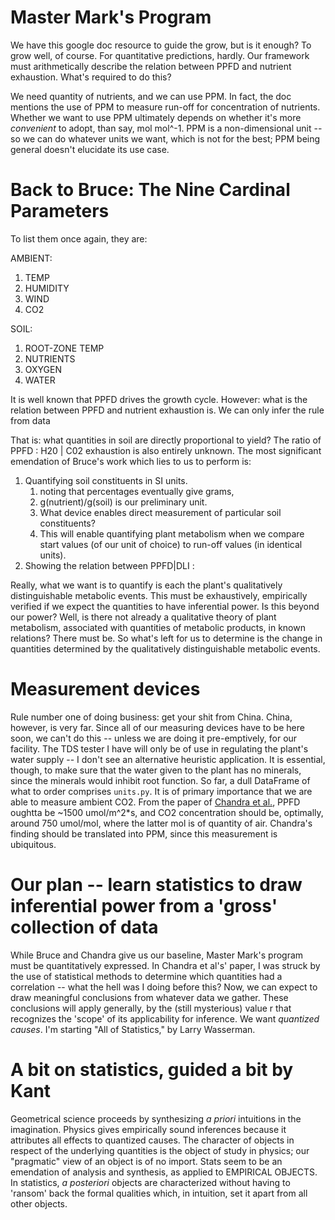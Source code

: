 # Master Mark's Program

We have this google doc resource to guide the grow, but is it enough? To grow well, of course. For quantitative predictions, hardly. Our framework must arithmetically describe the relation between PPFD and nutrient exhaustion. What's required to do this?

We need quantity of nutrients, and we can use PPM. In fact, the doc mentions the use of PPM to measure run-off for concentration of nutrients. Whether we want to use PPM ultimately depends on whether it's more _convenient_ to adopt, than say, mol mol^-1. PPM is a non-dimensional unit -- so we can do whatever units we want, which is not for the best; PPM being general doesn't elucidate its use case. 

# Back to Bruce: The Nine Cardinal Parameters

To list them once again, they are:

AMBIENT:
1. TEMP
2. HUMIDITY
3. WIND
4. CO2

SOIL:
1. ROOT-ZONE TEMP
2. NUTRIENTS
3. OXYGEN
4. WATER

It is well known that PPFD drives the growth cycle. However: what is the relation between PPFD and nutrient exhaustion is. We can only infer the rule from data

That is: what quantities in soil are directly proportional to yield? The ratio of PPFD : H20 | C02 exhaustion is also entirely unknown. The most significant emendation of Bruce's work which lies to us to perform is:

1. Quantifying soil constituents in SI units.
   1. noting that percentages eventually give grams,
   2. g(nutrient)/g(soil) is our preliminary unit.
   3. What device enables direct measurement of particular soil constituents?
   4. This will enable quantifying plant metabolism when we compare start values (of our unit of choice) to run-off values (in identical units).
2. Showing the relation between PPFD|DLI : 


Really, what we want is to quantify is each the plant's qualitatively distinguishable metabolic events. This must be exhaustively, empirically verified if we expect the quantities to have inferential power. Is this beyond our power? Well, is there not already a qualitative theory of plant metabolism, associated with quantities of metabolic products, in known relations? There must be. So what's left for us to determine is the change in quantities determined by the qualitatively distinguishable metabolic events. 

# Measurement devices

Rule number one of doing business: get your shit from China. China, however, is very far. Since all of our measuring devices have to be here soon, we can't do this -- unless we are doing it pre-emptively, for our facility. The TDS tester I have will only be of use in regulating the plant's water supply -- I don't see an alternative heuristic application. It is essential, though, to make sure that the water given to the plant has no minerals, since the minerals would inhibit root function. So far, a dull DataFrame of what to order comprises `units.py`. It is of primary importance that we are able to measure ambient CO2. From the paper of [Chandra et al.](https://ncbi.ncm.nih.gov/pmc/articles/PMC3550641/), PPFD oughtta be ~1500 umol/m^2*s, and CO2 concentration should be, optimally, around 750 umol/mol, where the latter mol is of quantity of air. Chandra's finding should be translated into PPM, since this measurement is ubiquitous.

# Our plan -- learn statistics to draw inferential power from a 'gross' collection of data

While Bruce and Chandra give us our baseline, Master Mark's program must be quantitatively expressed. In Chandra et al's' paper, I was struck by the use of statistical methods to determine which quantities had a correlation -- what the hell was I doing before this? Now, we can expect to draw meaningful conclusions from whatever data we gather. These conclusions will apply generally, by the (still mysterious) value r that recognizes the 'scope' of its applicability for inference. We want _quantized causes_. I'm starting "All of Statistics," by Larry Wasserman. 

# A bit on statistics, guided a bit by Kant

Geometrical science proceeds by synthesizing _a priori_ intuitions in the imagination. Physics gives empirically sound inferences because it attributes all effects to quantized causes. The character of objects in respect of the underlying quantities is the object of study in physics; our "pragmatic" view of an object is of no import. Stats seem to be an emendation of analysis and synthesis, as applied to EMPIRICAL OBJECTS. In statistics, _a posteriori_ objects are characterized without having to 'ransom' back the formal qualities which, in intuition, set it apart from all other objects. 

